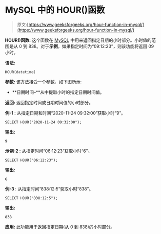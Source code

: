 # MySQL 中的 HOUR()函数

> 原文:[https://www.geeksforgeeks.org/hour-function-in-mysql/](https://www.geeksforgeeks.org/hour-function-in-mysql/)

**HOUR()函数:**
这个函数在 [MySQL](https://www.geeksforgeeks.org/sql-tutorial/) 中用来返回指定日期的小时部分。小时值的范围是从 0 到 838。对于**示例**，如果指定时间为“09:12:23”，则该功能将返回 09 小时。

**语法:**

```
HOUR(datetime)

```

**参数:**
该方法接受一个参数，如下图所示:

*   **日期时间–**从中提取小时的指定日期时间值。

**返回:**
返回指定时间或日期时间值的小时部分。

**例-1 :**
从指定日期和时间“2020-11-24 09:32:00”获取小时“9”。

```
SELECT HOUR("2020-11-24 09:32:00");

```

**输出:**

```
9
```

**示例-2 :**
从指定时间“06:12:23”获取小时“6”。

```
SELECT HOUR("06:12:23");

```

**输出:**

```
6
```

**例-3 :**
从指定时间“838:12:5”获取小时“838”。

```
SELECT HOUR("838:12:5");

```

**输出:**

```
838
```

**应用:**
此功能用于返回指定日期(从 0 到 838)的小时部分。